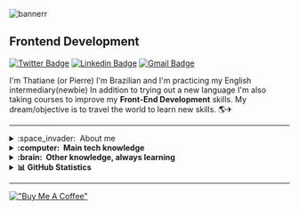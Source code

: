 ![bannerr](https://user-images.githubusercontent.com/95478989/198955082-6e78ebb5-e1e4-49f9-8d32-6e5af3984dcd.gif)

<h2>Frontend Development</h2 

[![Twitter Badge](https://img.shields.io/badge/@pierrrando-440bd4?style=flat-square&labelColor=440bd4&logo=twitter&logoColor=white&link=https://twitter.com/pierre)](https://twitter.com/pierrrando) 
[![Linkedin Badge](https://img.shields.io/badge/-Thatiane%20Malheiros-440bd4?style=flat-square&logo=Linkedin&logoColor=white&link=https://www.linkedin.com/in/devfrontend-thatiane-malheiros/)](https://www.linkedin.com/in/devfrontend-thatiane-malheiros/) 
[![Gmail Badge](https://img.shields.io/badge/-thatianemalheiros@gmail.com-440bd4?style=flat-square&logo=Gmail&logoColor=white&link=mailto:thatianemalheiros)](mailto:thatianemalheiros)
 
I'm Thatiane (or Pierre) I'm Brazilian and I'm practicing my English intermediary(newbie) 
In addition to trying out a new language I'm also taking courses to improve my **Front-End Development** skills.
My dream/objective is to travel the world to learn new skills. &#127758;&#9992; 
<hr>
<details>
   <summary>:space_invader: &nbsp;About me</summary>   
   
- 💬 Ask me about *JavaScript, HTML, CSS*
 
- 🚀 I’m interested in Web development and cloud computing 
 
- 🌱 I’m currently learning Programming & Web development 
   
- ✍🏼 I (not) regularly post articles on in pt-br [dev.to/pierrando](https://dev.to/pierrando)
   
- 💙 love: hardware, software, sci-fi , FPS,  lo-fi, dystopia, cat.
   
- 🗓 1 year and a half of experience html, css.
</details>   

<details>
  <summary><b>:computer: &nbsp;Main tech knowledge</b></summary>
  <br/>
   
![HTML5](https://img.shields.io/badge/HTML5-E34F26.svg?&style=flat&logo=html5&logoColor=white)&nbsp;
![CSS3](https://img.shields.io/badge/CSS3-%231572B6.svg?&style=flat&logo=css3&logoColor=white)&nbsp;
![JavaScript](https://img.shields.io/badge/JAVASCRIPT-323330.svg?&style=flat&logo=javascript&logoColor=%23F7DF1E)&nbsp;
![Git](https://img.shields.io/badge/GIT-%23F05033.svg?&style=flat&logo=git&logoColor=white)&nbsp;
![GitHub](https://img.shields.io/badge/GITHUB-%23121011.svg?&style=flat&logo=github&logoColor=white)&nbsp;
![VSCode](https://img.shields.io/badge/VSCODE-007ACC.svg?&style=flat&logo=visual-studio-code)&nbsp;
![SCRUM](https://img.shields.io/badge/SCRUM-6DB33F.svg?&style=flat&logo=ddd&logoColor=white)&nbsp;   
</details>

<details>
  <summary><b>:brain: &nbsp;Other knowledge, always learning</b></summary>
  <br/>  
   
 ![JQuery](https://img.shields.io/badge/JQUERY-0769AD.svg?&style=flat&logo=jquery&logoColor=white)&nbsp;
 ![SASS](https://img.shields.io/badge/SASS-CC6699.svg?&style=flat&logo=sass&logoColor=white)&nbsp;
 ![AWS](https://img.shields.io/badge/AMAZON%20AWS-232F3E.svg?&style=flat&logo=amazon-aws&logoColor=white)&nbsp;
 ![GithubActions](https://img.shields.io/badge/GITHUB%20ACTIONS-2088FF.svg?&style=flat&logo=github-actions&logoColor=white)&nbsp;
 ![Notion](https://img.shields.io/badge/Notion-010101.svg?style=flat&logo=notion&logoColor=white)
 ![Figma](https://img.shields.io/badge/figma-%23F24E1E.svg?style=flat&logo=figma&logoColor=white) 
</details>


<details>
  <summary><b>   &#128202; GitHub Statistics</b></summary>
 <br/>
 <p align="center">
 <img height="137px" src="https://github-readme-streak-stats.herokuapp.com/?user=thatianemalheiros&hide_border=true&theme=nightowl" />
    </p>
    <p align="center">
        <img height="137px" src="https://github-readme-stats.vercel.app/api?username=thatianemalheiros&hide_title=true&hide_border=true&show_icons=true&include_all_commits=true&count_private=true&line_height=21&theme=nightowl" /> <img height="137px" src="https://github-readme-stats.vercel.app/api/top-langs/?username=thatianemalheiros&hide=html&hide_title=true&hide_border=true&layout=compact&langs_count=8&theme=nightowl" />
    </p>
</details>
<hr>

[!["Buy Me A Coffee"](https://www.buymeacoffee.com/assets/img/custom_images/orange_img.png)](https://www.buymeacoffee.com/thatianemaZ)



<!---
thatianemalheiros/thatianemalheiros is a ✨ special ✨ repository because its `README.md` (this file) appears on your GitHub profile.
You can click the Preview link to take a look at your changes.
--->
